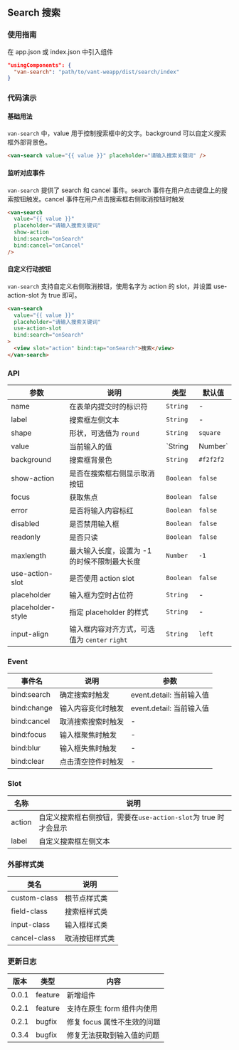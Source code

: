 ## Search 搜索

### 使用指南
在 app.json 或 index.json 中引入组件
```json
"usingComponents": {
  "van-search": "path/to/vant-weapp/dist/search/index"
}
```

### 代码演示

#### 基础用法
`van-search` 中，value 用于控制搜索框中的文字。background 可以自定义搜索框外部背景色。

```html
<van-search value="{{ value }}" placeholder="请输入搜索关键词" />
```

#### 监听对应事件
`van-search` 提供了 search 和 cancel 事件。search 事件在用户点击键盘上的搜索按钮触发。cancel 事件在用户点击搜索框右侧取消按钮时触发

```html
<van-search
  value="{{ value }}"
  placeholder="请输入搜索关键词"
  show-action
  bind:search="onSearch"
  bind:cancel="onCancel"
/>
```

#### 自定义行动按钮

`van-search` 支持自定义右侧取消按钮，使用名字为 action 的 slot，并设置 use-action-slot 为 true 即可。

```html
<van-search
  value="{{ value }}"
  placeholder="请输入搜索关键词"
  use-action-slot
  bind:search="onSearch"
>
  <view slot="action" bind:tap="onSearch">搜索</view>
</van-search>
```

### API

| 参数 | 说明 | 类型 | 默认值 |
|-----------|-----------|-----------|-------------|
| name | 在表单内提交时的标识符 | `String` | - |
| label | 搜索框左侧文本 | `String` | - |
| shape | 形状，可选值为 `round` | `String` | `square` |
| value | 当前输入的值 | `String | Number` | - |
| background | 搜索框背景色 | `String` | `#f2f2f2` |
| show-action | 是否在搜索框右侧显示取消按钮 | `Boolean` | `false` |
| focus | 获取焦点 | `Boolean` | `false` |
| error | 是否将输入内容标红 | `Boolean` | `false` |
| disabled | 是否禁用输入框 | `Boolean` | `false` |
| readonly | 是否只读 | `Boolean` | `false` |
| maxlength | 最大输入长度，设置为 -1 的时候不限制最大长度 | `Number` | `-1` |
| use-action-slot | 是否使用 action slot | `Boolean` | `false` |
| placeholder | 输入框为空时占位符 | `String` | - |
| placeholder-style | 指定 placeholder 的样式 | `String` | - |
| input-align | 输入框内容对齐方式，可选值为 `center` `right` | `String` | `left` |

### Event

| 事件名 | 说明 | 参数 |
|-----------|-----------|-----------|
| bind:search | 确定搜索时触发 | event.detail: 当前输入值 |
| bind:change | 输入内容变化时触发 | event.detail: 当前输入值 |
| bind:cancel | 取消搜索搜索时触发 | - |
| bind:focus | 输入框聚焦时触发 | - |
| bind:blur | 输入框失焦时触发 | - |
| bind:clear | 点击清空控件时触发 | - |

### Slot

| 名称 | 说明 |
|-----------|-----------|
| action | 自定义搜索框右侧按钮，需要在`use-action-slot`为 true 时才会显示 |
| label | 自定义搜索框左侧文本 |

### 外部样式类

| 类名 | 说明 |
|-----------|-----------|
| custom-class | 根节点样式类 |
| field-class | 搜索框样式类 |
| input-class | 输入框样式类 |
| cancel-class | 取消按钮样式类 |

### 更新日志

| 版本 | 类型 | 内容 |
|-----------|-----------|-----------|
| 0.0.1 | feature | 新增组件 |
| 0.2.1 | feature | 支持在原生 form 组件内使用 |
| 0.2.1 | bugfix | 修复 focus 属性不生效的问题 |
| 0.3.4 | bugfix | 修复无法获取到输入值的问题 |
